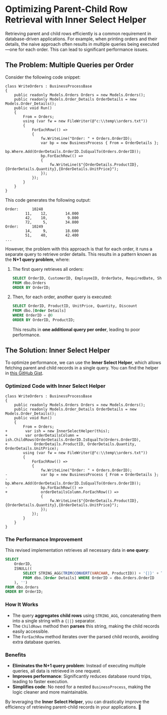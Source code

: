 # Optimizing Parent-Child Row Retrieval with Inner Select Helper

Retrieving parent and child rows efficiently is a common requirement in database-driven applications. For example, when printing orders and their details, the naive approach often results in multiple queries being executed—one for each order. This can lead to significant performance issues.

## The Problem: Multiple Queries per Order

Consider the following code snippet:

```csdiff
class WriteOrders : BusinessProcessBase
{
    public readonly Models.Orders Orders = new Models.Orders();
    public readonly Models.Order_Details OrderDetails = new Models.Order_Details();
    public void Run()
    {
        From = Orders;
        using (var fw = new FileWriter(@"c:\\temp\\orders.txt"))
        {
            ForEachRow(() =>
            {
                fw.WriteLine("Order: " + Orders.OrderID);
                var bp = new BusinessProcess { From = OrderDetails };
                bp.Where.Add(OrderDetails.OrderID.IsEqualTo(Orders.OrderID));
                bp.ForEachRow(() =>
                {
                    fw.WriteLine($"{OrderDetails.ProductID},{OrderDetails.Quantity},{OrderDetails.UnitPrice}");
                });
            });
        }
    }
}
```

This code generates the following output:

```
Order:      10248
         11,    12,        14.000
         42,    10,         9.800
         72,     5,        34.800
Order:      10249
         14,     9,        18.600
         51,    40,        42.400
...
```

However, the problem with this approach is that for each order, it runs a separate query to retrieve order details. This results in a pattern known as the **N+1 query problem**, where:

1. The first query retrieves all orders:

   ```sql
   SELECT OrderID, CustomerID, EmployeeID, OrderDate, RequiredDate, ShippedDate, ShipVia, Freight, ShipName, ShipAddress, ShipCity, ShipRegion, ShipPostalCode, ShipCountry
   FROM dbo.Orders
   ORDER BY OrderID;
   ```

2. Then, for each order, another query is executed:

   ```sql
   SELECT OrderID, ProductID, UnitPrice, Quantity, Discount
   FROM dbo.[Order Details]
   WHERE OrderID = @0
   ORDER BY OrderID, ProductID;
   ```

   This results in **one additional query per order**, leading to poor performance.

## The Solution: Inner Select Helper

To optimize performance, we can use the **Inner Select Helper**, which allows fetching parent and child records in a single query. You can find the helper in [this GitHub Gist](https://gist.github.com/noam-honig/4619219f137d0b416cd29fef89d52404).

### Optimized Code with Inner Select Helper

```csdiff
class WriteOrders : BusinessProcessBase
{
    public readonly Models.Orders Orders = new Models.Orders();
    public readonly Models.Order_Details OrderDetails = new Models.Order_Details();
    public void Run()
    {
        From = Orders;
+        var ish = new InnerSelectHelper(this);
+        var orderDetailsColumn = ish.ChildRows(OrderDetails.OrderID.IsEqualTo(Orders.OrderID),
+            OrderDetails.ProductID, OrderDetails.Quantity, OrderDetails.UnitPrice);
        using (var fw = new FileWriter(@"c:\\temp\\orders.txt"))
        {
            ForEachRow(() =>
            {
                fw.WriteLine("Order: " + Orders.OrderID);
-               var bp = new BusinessProcess { From = OrderDetails };
-               bp.Where.Add(OrderDetails.OrderID.IsEqualTo(Orders.OrderID));
-               bp.ForEachRow(() =>
+               orderDetailsColumn.ForEachRow(() =>
                {
                    fw.WriteLine($"{OrderDetails.ProductID},{OrderDetails.Quantity},{OrderDetails.UnitPrice}");
                });
            });
        }
    }
}
```

### The Performance Improvement

This revised implementation retrieves all necessary data in **one query**:

```sql
SELECT
    OrderID,
    ISNULL((
        SELECT STRING_AGG(TRIM(CONVERT(VARCHAR, ProductID)) + '{|}' + TRIM(CONVERT(VARCHAR, Quantity)) + '{|}' + TRIM(CONVERT(VARCHAR, UnitPrice)), '{||}')
        FROM dbo.[Order Details] WHERE OrderID = dbo.Orders.OrderID
    ), '')
FROM dbo.Orders
ORDER BY OrderID;
```

### How It Works

- The query **aggregates child rows** using `STRING_AGG`, concatenating them into a single string with a `{||}` separator.
- The `ChildRows` method then **parses** this string, making the child records easily accessible.
- The `ForEachRow` method iterates over the parsed child records, avoiding extra database queries.

### Benefits

- **Eliminates the N+1 query problem**: Instead of executing multiple queries, all data is retrieved in one request.
- **Improves performance**: Significantly reduces database round trips, leading to faster execution.
- **Simplifies code**: No need for a nested `BusinessProcess`, making the logic cleaner and more maintainable.

By leveraging the **Inner Select Helper**, you can drastically improve the efficiency of retrieving parent-child records in your applications. 🚀


